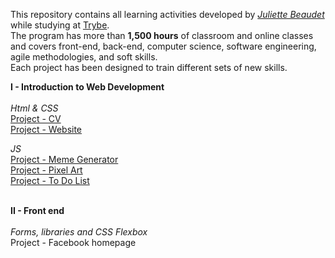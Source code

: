 This repository contains all learning activities developed by *[Juliette Beaudet](https://github.com/juliettebeaudet/)* while studying at [Trybe](https://www.betrybe.com/).<br>
The program has more than **1,500 hours** of classroom and online classes and covers front-end, back-end, computer science, software engineering, agile methodologies, and soft skills.<br>
Each project has been designed to train different sets of new skills.

<strong>I - Introduction to Web Development</strong>
<br><br>
<em>Html & CSS</em><br>
[Project - CV](https://juliettebeaudet.github.io/CV/)<br>
[Project - Website](https://juliettebeaudet.github.io/outdoor_geckos/)

<em>JS</em><br>
[Project - Meme Generator](https://juliettebeaudet.github.io/meme-generator/)<br>
[Project - Pixel Art](https://juliettebeaudet.github.io/pixel-art/)<br>
[Project - To Do List](https://juliettebeaudet.github.io/to-do-list/)

<br>
<strong>II - Front end</strong><br>
<br>
<em>Forms, libraries and CSS Flexbox</em><br>
Project - Facebook homepage 



